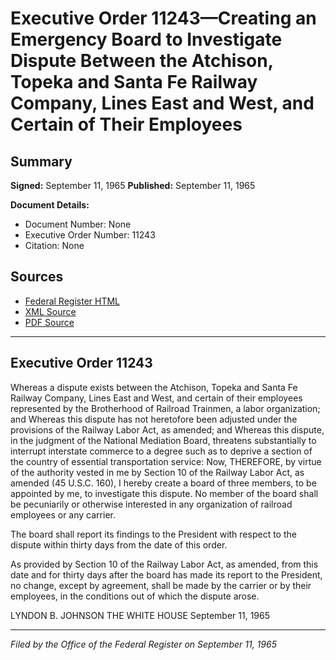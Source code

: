 # Executive Order 11243—Creating an Emergency Board to Investigate Dispute Between the Atchison, Topeka and Santa Fe Railway Company, Lines East and West, and Certain of Their Employees

## Summary

**Signed:** September 11, 1965
**Published:** September 11, 1965

**Document Details:**
- Document Number: None
- Executive Order Number: 11243
- Citation: None

## Sources
- [Federal Register HTML](https://www.presidency.ucsb.edu/documents/executive-order-11243-creating-emergency-board-investigate-dispute-between-the-atchison)
- [XML Source](None)
- [PDF Source](None)

---

## Executive Order 11243

Whereas a dispute exists between the Atchison, Topeka and Santa Fe Railway Company, Lines East and West, and certain of their employees represented by the Brotherhood of Railroad Trainmen, a labor organization; and
Whereas this dispute has not heretofore been adjusted under the provisions of the Railway Labor Act, as amended; and
Whereas this dispute, in the judgment of the National Mediation Board, threatens substantially to interrupt interstate commerce to a degree such as to deprive a section of the country of essential transportation service:
Now, THEREFORE, by virtue of the authority vested in me by Section 10 of the Railway Labor Act, as amended (45 U.S.C. 160), I hereby create a board of three members, to be appointed by me, to investigate this dispute. No member of the board shall be pecuniarily or otherwise interested in any organization of railroad employees or any carrier.

The board shall report its findings to the President with respect to the dispute within thirty days from the date of this order.

As provided by Section 10 of the Railway Labor Act, as amended, from this date and for thirty days after the board has made its report to the President, no change, except by agreement, shall be made by the carrier or by their employees, in the conditions out of which the dispute arose.

LYNDON B. JOHNSON
THE WHITE HOUSE
September 11, 1965

---

*Filed by the Office of the Federal Register on September 11, 1965*
